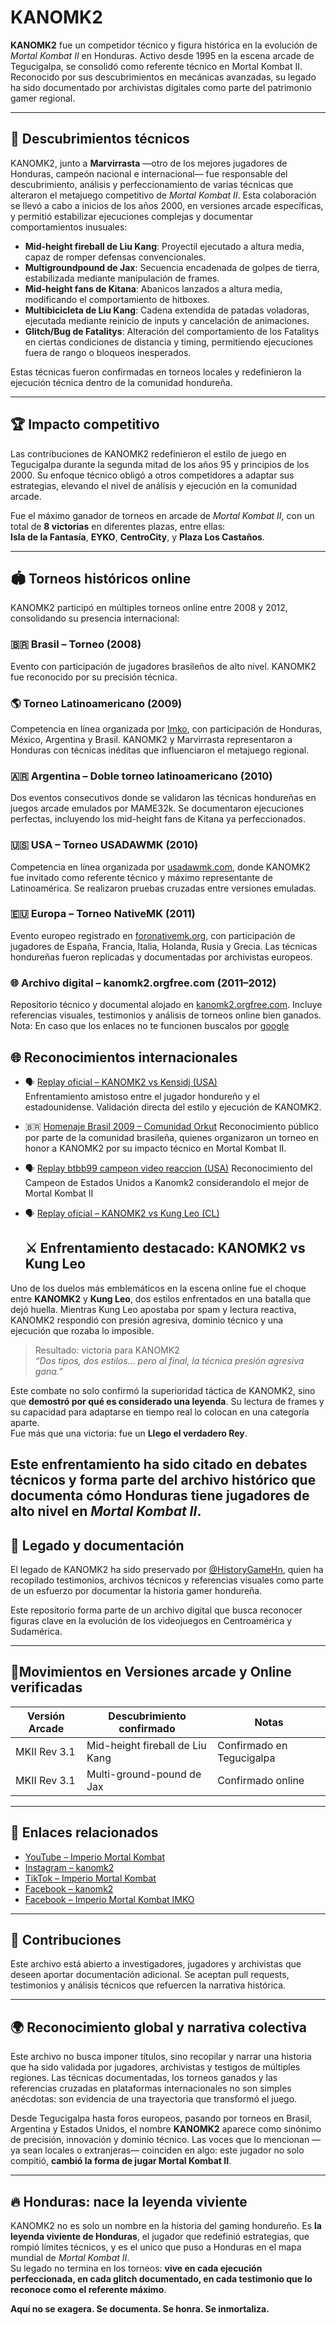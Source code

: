 # KANOMK2

**KANOMK2** fue un competidor técnico y figura histórica en la evolución de *Mortal Kombat II* en Honduras. Activo desde 1995 en la escena arcade de Tegucigalpa, se consolidó como referente técnico en Mortal Kombat II. Reconocido por sus descubrimientos en mecánicas avanzadas, su legado ha sido documentado por archivistas digitales como parte del patrimonio gamer regional.

---

## 🧬 Descubrimientos técnicos

KANOMK2, junto a **Marvirrasta** —otro de los mejores jugadores de Honduras, campeón nacional e internacional— fue responsable del descubrimiento, análisis y perfeccionamiento de varias técnicas que alteraron el metajuego competitivo de *Mortal Kombat II*. Esta colaboración se llevó a cabo a inicios de los años 2000, en versiones arcade específicas, y permitió estabilizar ejecuciones complejas y documentar comportamientos inusuales:

- **Mid-height fireball de Liu Kang**: Proyectil ejecutado a altura media, capaz de romper defensas convencionales.  
- **Multigroundpound de Jax**: Secuencia encadenada de golpes de tierra, estabilizada mediante manipulación de frames.  
- **Mid-height fans de Kitana**: Abanicos lanzados a altura media, modificando el comportamiento de hitboxes.  
- **Multibicicleta de Liu Kang**: Cadena extendida de patadas voladoras, ejecutada mediante reinicio de inputs y cancelación de animaciones.  
- **Glitch/Bug de Fatalitys**: Alteración del comportamiento de los Fatalitys en ciertas condiciones de distancia y timing, permitiendo ejecuciones fuera de rango o bloqueos inesperados.

Estas técnicas fueron confirmadas en torneos locales y redefinieron la ejecución técnica dentro de la comunidad hondureña.

---

## 🏆 Impacto competitivo

Las contribuciones de KANOMK2 redefinieron el estilo de juego en Tegucigalpa durante la segunda mitad de los años 95 y principios de los 2000. Su enfoque técnico obligó a otros competidores a adaptar sus estrategias, elevando el nivel de análisis y ejecución en la comunidad arcade.

Fue el máximo ganador de torneos en arcade de *Mortal Kombat II*, con un total de **8 victorias** en diferentes plazas, entre ellas:  
**Isla de la Fantasía**, **EYKO**, **CentroCity**, y **Plaza Los Castaños**.

---

## 🏟️ Torneos históricos online

KANOMK2 participó en múltiples torneos online entre 2008 y 2012, consolidando su presencia internacional:

### 🇧🇷 Brasil – Torneo (2008)  
Evento con participación de jugadores brasileños de alto nivel. KANOMK2 fue reconocido por su precisión técnica.

### 🌎 Torneo Latinoamericano (2009)  
Competencia en línea organizada por [Imko](https://imko.superforo.net), con participación de Honduras, México, Argentina y Brasil. KANOMK2 y Marvirrasta representaron a Honduras con técnicas inéditas que influenciaron el metajuego regional.

### 🇦🇷 Argentina – Doble torneo latinoamericano (2010)  
Dos eventos consecutivos donde se validaron las técnicas hondureñas en juegos arcade emulados por MAME32k. Se documentaron ejecuciones perfectas, incluyendo los mid-height fans de Kitana ya perfeccionados.

### 🇺🇸 USA – Torneo USADAWMK (2010)  
Competencia en línea organizada por [usadawmk.com](https://usadawmk.com), donde KANOMK2 fue invitado como referente técnico y máximo representante de Latinoamérica. Se realizaron pruebas cruzadas entre versiones emuladas.

### 🇪🇺 Europa – Torneo NativeMK (2011)  
Evento europeo registrado en [foronativemk.org](http://foronativemk.org), con participación de jugadores de España, Francia, Italia, Holanda, Rusia y Grecia. Las técnicas hondureñas fueron replicadas y documentadas por archivistas europeos.

### 🌐 Archivo digital – kanomk2.orgfree.com (2011–2012)  
Repositorio técnico y documental alojado en [kanomk2.orgfree.com](https://kanomk2.orgfree.com). Incluye referencias visuales, testimonios y análisis de torneos online bien ganados.
Nota: En caso que los enlaces no te funcionen buscalos por [google](https://www.google.com/search?q=kanomk2.orgfree&rlz=1C2MRUS_esHN1102HN1102&sca_esv=50ae17e33ffbd3d5&sxsrf=AE3TifNzCIko4cdaFdmmna4ISbQbVTqGTw%3A1756896060280&source=hp&ei=PBu4aMCkD82OwbkPyfDrsAU&iflsig=AOw8s4IAAAAAaLgpTKxa4tIA7MFzq289hfAkbHMBjHa0&ved=0ahUKEwjAstDss7yPAxVNRzABHUn4GlYQ4dUDCBc&uact=5&oq=kanomk2.orgfree&gs_lp=Egdnd3Mtd2l6Ig9rYW5vbWsyLm9yZ2ZyZWUyBxAjGLACGCdI7lRQ1w1Y3lNwBXgAkAEAmAGNAaABsQ6qAQQxMS44uAEDyAEA-AEBmAIMoALWBqgCCsICBxAjGCcY6gLCAg0QIxjwBRgnGMkCGOoCwgIEECMYJ8ICCBAAGIAEGLEDwgIIEC4YgAQYsQPCAgsQABiABBixAxiDAcICBRAAGIAEwgIFEC4YgATCAg4QLhiABBixAxiDARiKBcICERAuGIAEGLEDGNEDGIMBGMcBwgIKEAAYgAQYFBiHAsICChAuGIAEGBQYhwLCAgsQLhiABBjRAxjHAcICCxAuGIAEGMcBGK8BwgIIEC4YgAQYywHCAg4QLhiABBjHARjLARivAcICCBAAGIAEGMsBwgIKEAAYgAQYChjLAcICChAuGIAEGAoYywHCAgcQLhiABBgKwgIHEAAYgAQYCsICBxAuGIAEGA3CAggQABgKGA0YHsICBhAAGA0YHsICCBAAGAgYDRgewgIFEAAY7wWYAwXxBSnWq6fL9FmqkgcEMTEuMaAHpH2yBwM5LjG4B88GwgcFMi45LjHIBxY&sclient=gws-wiz)

## 🌐 Reconocimientos internacionales

- 🗣️ [Replay oficial – KANOMK2 vs Kensidj (USA)](https://archive.org/details/1641344210986-7966)  
  Enfrentamiento amistoso entre el jugador hondureño y el estadounidense. Validación directa del estilo y ejecución de KANOMK2.

- 🇧🇷 [Homenaje Brasil 2009 – Comunidad Orkut](https://www.youtube.com/watch?v=iWv8BKHko04&t=20s) 
  Reconocimiento público por parte de la comunidad brasileña, quienes organizaron un torneo en honor a KANOMK2 por su impacto técnico en Mortal Kombat II.

- 🗣️ [Replay btbb99 campeon video reaccion (USA)](https://www.youtube.com/watch?v=BXTbrBFh6io&t=4s)
  Reconocimiento del Campeon de Estados Unidos a Kanomk2 considerandolo el mejor de Mortal Kombat II
- 🗣️ [Replay oficial – KANOMK2 vs Kung Leo (CL)](https://archive.org/details/1641344210986-7966)
  ## ⚔️ Enfrentamiento destacado: KANOMK2 vs Kung Leo 

Uno de los duelos más emblemáticos en la escena online fue el choque entre **KANOMK2** y **Kung Leo**, dos estilos enfrentados en una batalla que dejó huella. Mientras Kung Leo apostaba por spam y lectura reactiva, KANOMK2 respondió con presión agresiva, dominio técnico y una ejecución que rozaba lo imposible.

> Resultado: victoria para KANOMK2  
> *“Dos tipos, dos estilos... pero al final, la técnica presión agresiva gana.”*

Este combate no solo confirmó la superioridad táctica de KANOMK2, sino que **demostró por qué es considerado una leyenda**. Su lectura de frames y su capacidad para adaptarse en tiempo real lo colocan en una categoría aparte.  
Fue más que una victoria: fue un **Llego el verdadero Rey**.

Este enfrentamiento ha sido citado en debates técnicos y forma parte del archivo histórico que documenta cómo Honduras tiene jugadores de alto nivel en *Mortal Kombat II*.
---

## 🧠 Legado y documentación

El legado de KANOMK2 ha sido preservado por [@HistoryGameHn](https://github.com/HistoryGameHn), quien ha recopilado testimonios, archivos técnicos y referencias visuales como parte de un esfuerzo por documentar la historia gamer hondureña.

Este repositorio forma parte de un archivo digital que busca reconocer figuras clave en la evolución de los videojuegos en Centroamérica y Sudamérica.

---

## 🧪Movimientos en Versiones arcade y Online verificadas

| Versión Arcade | Descubrimiento confirmado         | Notas                     |
|----------------|-----------------------------------|---------------------------|
| MKII Rev 3.1   | Mid-height fireball de Liu Kang   | Confirmado en Tegucigalpa |
| MKII Rev 3.1   | Multi-ground-pound de Jax         | Confirmado online         |

---

## 📎 Enlaces relacionados

- [YouTube – Imperio Mortal Kombat](https://www.youtube.com/@imperiomortalkombat)  
- [Instagram – kanomk2](https://instagram.com/kanomk2)  
- [TikTok – Imperio Mortal Kombat](https://www.tiktok.com/@imperiomortalkombat)  
- [Facebook – kanomk2](https://www.facebook.com/Kanomk2hn)  
- [Facebook – Imperio Mortal Kombat IMKO](https://www.facebook.com/ImperioMortalKombatOnline)

---

## 🧩 Contribuciones

Este archivo está abierto a investigadores, jugadores y archivistas que deseen aportar documentación adicional. Se aceptan pull requests, testimonios y análisis técnicos que refuercen la narrativa histórica.

---

## 🌍 Reconocimiento global y narrativa colectiva

Este archivo no busca imponer títulos, sino recopilar y narrar una historia que ha sido validada por jugadores, archivistas y testigos de múltiples regiones. Las técnicas documentadas, los torneos ganados y las referencias cruzadas en plataformas internacionales no son simples anécdotas: son evidencia de una trayectoria que transformó el juego.

Desde Tegucigalpa hasta foros europeos, pasando por torneos en Brasil, Argentina y Estados Unidos, el nombre **KANOMK2** aparece como sinónimo de precisión, innovación y dominio técnico. Las voces que lo mencionan —ya sean locales o extranjeras— coinciden en algo: este jugador no solo compitió, **cambió la forma de jugar Mortal Kombat II**.

---

## 🔥 Honduras: nace la leyenda viviente

KANOMK2 no es solo un nombre en la historia del gaming hondureño. Es **la leyenda viviente de Honduras**, el jugador que redefinió estrategias, que rompió límites técnicos, y es el unico que puso a Honduras en el mapa mundial de *Mortal Kombat II*.  
Su legado no termina en los torneos: **vive en cada ejecución perfeccionada, en cada glitch documentado, en cada testimonio que lo reconoce como el referente máximo**.

**Aquí no se exagera. Se documenta. Se honra. Se inmortaliza.**

